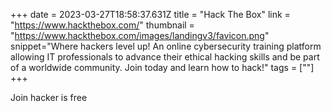 +++
date = 2023-03-27T18:58:37.631Z
title = "Hack The Box"
link = "https://www.hackthebox.com/"
thumbnail = "https://www.hackthebox.com/images/landingv3/favicon.png"
snippet="Where hackers level up! An online cybersecurity training platform allowing IT professionals to advance their ethical hacking skills and be part of a worldwide community. Join today and learn how to hack!"
tags = [""]
+++

Join hacker is free
